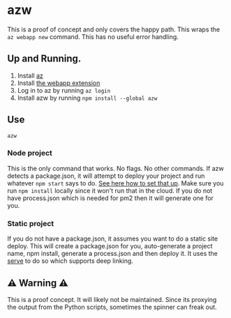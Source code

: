# azw

This is a proof of concept and only covers the happy path. This wraps the `az webapp new` command. This has no useful error handling.

## Up and Running.

1. Install [az](https://docs.microsoft.com/en-us/cli/azure/install-azure-cli?view=azure-cli-latest)
1. Install [the webapp extension](https://blogs.msdn.microsoft.com/appserviceteam/2018/02/06/az-webapp-new/)
1. Log in to az by running `az login`
1. Install azw by running `npm install --global azw`

## Use

`azw`

### Node project

This is the only command that works. No flags. No other commands. If azw detects a package.json, it will attempt to deploy your project and run whatever `npm start` says to do. [See here how to set that up](https://docs.npmjs.com/misc/scripts). Make sure you run `npm install` locally since it won't run that in the cloud. If you do not have process.json which is needed for pm2 then it will generate one for you.

### Static project

If you do not have a package.json, it assumes you want to do a static site deploy. This will create a package.json for you, auto-generate a project name, npm install, generate a process.json and then deploy it. It uses the [serve](https://github.com/zeit/serve) to do so which supports deep linking.

## ⚠️ Warning ⚠️

This is a proof concept. It will likely not be maintained. Since its proxying the output from the Python scripts, sometimes the spinner can freak out.
